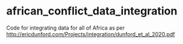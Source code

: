 # african_conflict_data_integration
Code for integrating data for all of Africa as per http://ericdunford.com/Projects/integration/dunford_et_al_2020.pdf
